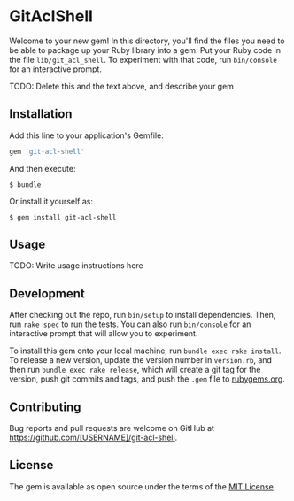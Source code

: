 # GitAclShell

Welcome to your new gem! In this directory, you'll find the files you need to be able to package up your Ruby library into a gem. Put your Ruby code in the file `lib/git_acl_shell`. To experiment with that code, run `bin/console` for an interactive prompt.

TODO: Delete this and the text above, and describe your gem

## Installation

Add this line to your application's Gemfile:

```ruby
gem 'git-acl-shell'
```

And then execute:

    $ bundle

Or install it yourself as:

    $ gem install git-acl-shell

## Usage

TODO: Write usage instructions here

## Development

After checking out the repo, run `bin/setup` to install dependencies. Then, run `rake spec` to run the tests. You can also run `bin/console` for an interactive prompt that will allow you to experiment.

To install this gem onto your local machine, run `bundle exec rake install`. To release a new version, update the version number in `version.rb`, and then run `bundle exec rake release`, which will create a git tag for the version, push git commits and tags, and push the `.gem` file to [rubygems.org](https://rubygems.org).

## Contributing

Bug reports and pull requests are welcome on GitHub at https://github.com/[USERNAME]/git-acl-shell.


## License

The gem is available as open source under the terms of the [MIT License](http://opensource.org/licenses/MIT).


